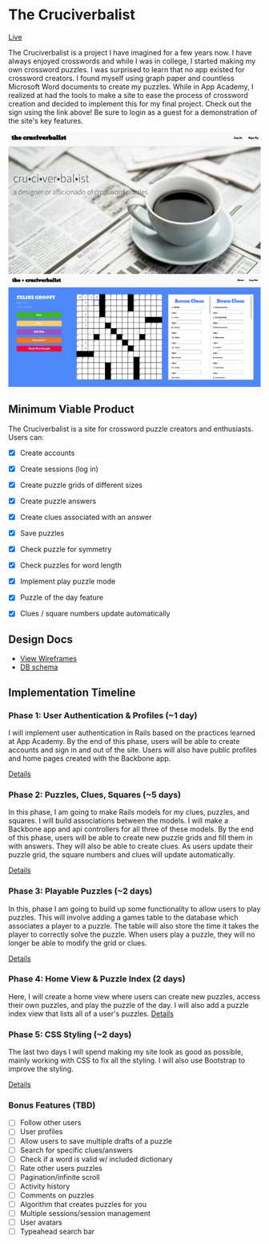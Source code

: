 # The Cruciverbalist

[Live][live]

[live]: www.thecruciverbalist.com

The Cruciverbalist is a project I have imagined for a few years now. I have always enjoyed crosswords and while I was in college, I started making my own crossword puzzles. I was surprised to learn that no app existed for crossword creators. I found myself using graph paper and countless Microsoft Word documents to create my puzzles. While in App Academy, I realized at had the tools to make a site to ease the process of crossword creation and decided to implement this for my final project. Check out the sign using the link above! Be sure to login as a guest for a demonstration of the site's key features.

![home-screenshot](app/assets/images/homecruci.png)
![puzzle-screenshot](app/assets/images/thecruciverbalist.png)



## Minimum Viable Product
The Cruciverbalist is a site for crossword puzzle creators and enthusiasts. Users can:

<!-- This is a Markdown checklist. Use it to keep track of your progress! -->

- [X] Create accounts
- [X] Create sessions (log in)
- [X] Create puzzle grids of different sizes
- [X] Create puzzle answers
- [X] Create clues associated with an answer
- [X] Save puzzles
- [X] Check puzzle for symmetry
- [X] Check puzzles for word length
- [X] Implement play puzzle mode
- [X] Puzzle of the day feature
- [X] Clues / square numbers update automatically


## Design Docs
* [View Wireframes][views]
* [DB schema][schema]

[views]: ./docs/views.md
[schema]: ./docs/schema.md

## Implementation Timeline

### Phase 1: User Authentication & Profiles (~1 day)
I will implement user authentication in Rails based on the practices learned at
App Academy. By the end of this phase, users will be able to create accounts and sign in and out of the site. Users will also have public profiles and home pages created with the Backbone app.

[Details][phase-one]

### Phase 2: Puzzles, Clues, Squares (~5 days)
In this phase, I am going to make Rails models for my clues, puzzles, and squares. I will build associations between the models. I will make a Backbone app and api controllers for all three of these models. By the end of this phase, users will be able to create new puzzle grids and fill them in with answers. They will also be able to create clues. As users update their puzzle grid, the square numbers and clues will update automatically.

[Details][phase-two]

### Phase 3: Playable Puzzles (~2 days)
In this, phase I am going to build up some functionality to allow users to play puzzles. This will involve adding a games table to the database which associates a player to a puzzle. The table will also store the time it takes the player to correctly solve the puzzle. When users play a puzzle, they will no longer be able to modify the grid or clues.

[Details][phase-three]

### Phase 4: Home View & Puzzle Index (2 days)
Here, I will create a home view where users can create new puzzles, access their own puzzles, and play the puzzle of the day. I will also add a puzzle index view that lists all of a user's puzzles.
[Details][phase-four]

### Phase 5: CSS Styling (~2 days)
The last two days I will spend making my site look as good as possible, mainly working with CSS to fix all the styling. I will also use Bootstrap to improve the styling.

[Details][phase-five]

### Bonus Features (TBD)
- [ ] Follow other users
- [ ] User profiles
- [ ] Allow users to save multiple drafts of a puzzle
- [ ] Search for specific clues/answers
- [ ] Check if a word is valid w/ included dictionary
- [ ] Rate other users puzzles
- [ ] Pagination/infinite scroll
- [ ] Activity history
- [ ] Comments on puzzles
- [ ] Algorithm that creates puzzles for you
- [ ] Multiple sessions/session management
- [ ] User avatars
- [ ] Typeahead search bar

[phase-one]: ./docs/phases/phase1.md
[phase-two]: ./docs/phases/phase2.md
[phase-three]: ./docs/phases/phase3.md
[phase-four]: ./docs/phases/phase4.md
[phase-five]: ./docs/phases/phase5.md
